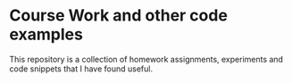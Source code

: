 # Course Work and other code examples
This repository is a collection of homework assignments, experiments and code snippets that I have found useful. 
